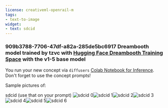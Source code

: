 ```yaml
---
license: creativeml-openrail-m
tags:
- text-to-image
widget:
- text: sdcid
---
```

### 909b3788-7706-47df-a82a-285de5bc6917 Dreambooth model trained by tzvc with [Hugging Face Dreambooth Training Space](https://huggingface.co/spaces/multimodalart/dreambooth-training) with the v1-5 base model

You run your new concept via `diffusers` [Colab Notebook for Inference](https://colab.research.google.com/github/huggingface/notebooks/blob/main/diffusers/sd_dreambooth_inference.ipynb). Don't forget to use the concept prompts! 

Sample pictures of:
  
  
  
  
  
  
sdcid (use that on your prompt) 
![sdcid 0](https://huggingface.co/tzvc/909b3788-7706-47df-a82a-285de5bc6917/resolve/main/concept_images/sdcid_%281%29.jpg)![sdcid 1](https://huggingface.co/tzvc/909b3788-7706-47df-a82a-285de5bc6917/resolve/main/concept_images/sdcid_%282%29.jpg)![sdcid 2](https://huggingface.co/tzvc/909b3788-7706-47df-a82a-285de5bc6917/resolve/main/concept_images/sdcid_%283%29.jpg)![sdcid 3](https://huggingface.co/tzvc/909b3788-7706-47df-a82a-285de5bc6917/resolve/main/concept_images/sdcid_%284%29.jpg)![sdcid 4](https://huggingface.co/tzvc/909b3788-7706-47df-a82a-285de5bc6917/resolve/main/concept_images/sdcid_%285%29.jpg)![sdcid 5](https://huggingface.co/tzvc/909b3788-7706-47df-a82a-285de5bc6917/resolve/main/concept_images/sdcid_%286%29.jpg)![sdcid 6](https://huggingface.co/tzvc/909b3788-7706-47df-a82a-285de5bc6917/resolve/main/concept_images/sdcid_%287%29.jpg)
